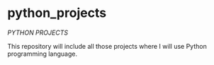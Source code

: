 # python_projects
*PYTHON PROJECTS*


 This repository will include all those projects where I will use Python programming language.

